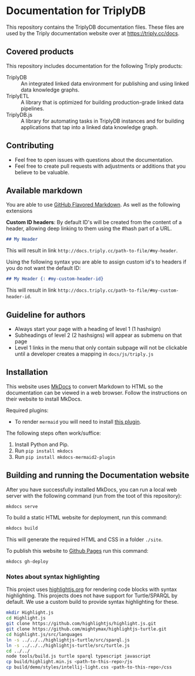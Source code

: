# Documentation for TriplyDB

This repository contains the TriplyDB documentation files.  These files are used by the Triply documentation website over at <https://triply.cc/docs>.

## Covered products

This repository includes documentation for the following Triply products:

<dl>
  <dt>TriplyDB</dt>
  <dd>An integrated linked data environment for publishing and using linked data knowledge graphs.</dd>
  <dt>TriplyETL</dt>
  <dd>A library that is optimized for building production-grade linked data pipelines.</dd>
  <dt>TriplyDB.js</dt>
  <dd>A library for automating tasks in TriplyDB instances and for building applications that tap into a linked data knowledge graph.</dd>
</dl>

## Contributing

- Feel free to open issues with questions about the documentation.
- Feel free to create pull requests with adjustments or additions that you believe to be valuable.

## Available markdown

You are able to use [GitHub Flavored Markdown](https://github.github.com/gfm/). As well as the following extensions

**Custom ID headers**:
By default ID's will be created from the content of a header, allowing deep linking to them using the #hash part of a URL. 
```md
## My Header
```

This will result in link `http://docs.triply.cc/path-to-file/#my-header`.

Using the following syntax you are able to assign custom id's to headers if you do not want the default ID:

```md
## My Header {: #my-custom-header-id}
```
This will result in link `http://docs.triply.cc/path-to-file/#my-custom-header-id`.

## Guideline for authors
- Always start your page with a heading of level 1 (1 hashsign)
- Subheadings of level 2 (2 hashsigns) will appear as submenu on that page
- Level 1 links in the menu that only contain subpage will not be clickable until a developer creates a mapping in `docs/js/triply.js`

## Installation

This website uses [MkDocs](https://www.mkdocs.org/) to convert Markdown to HTML so the documentation can be viewed in a web browser. Follow the instructions on their website to install MkDocs.

Required plugins:
- To render `mermaid` you will need to install [this plugin](https://github.com/fralau/mkdocs-mermaid2-plugin).

The following steps often work/suffice:
1. Install Python and Pip.
2. Run `pip install mkdocs`
3. Run `pip install mkdocs-mermaid2-plugin`

## Building and running the Documentation website

After you have successfully installed MkDocs, you can run a local web server with the following command (run from the toot of this repository):
```bash
mkdocs serve
```

To build a static HTML website for deployment, run this command:
```bash
mkdocs build
```
This will generate the required HTML and CSS in a folder `./site`.

To publish this website to [Github Pages](https://triplydb.github.io/Documentation/) run this command:
```bash
mkdocs gh-deploy
```

### Notes about syntax highlighting
This project uses [highlightjs.org](https://highlightjs.org) for rendering code blocks with syntax highlighting. This projects does not have support for Turtle/SPARQL by default. We use a custom build to provide syntax highlighting for these.

```bash
mkdir Highlight.js
cd Highlight.js
git clone https://github.com/highlightjs/highlight.js.git
git clone https://github.com/mightymax/highlightjs-turtle.git
cd highlight.js/src/languages
ln -s ../../../highlightjs-turtle/src/sparql.js
ln -s ../../../highlightjs-turtle/src/turtle.js
cd ../../
node tools/build.js turtle sparql typescript javascript
cp build/highlight.min.js <path-to-this-repo>/js
cp build/demo/styles/intellij-light.css <path-to-this-repo>/css
```
